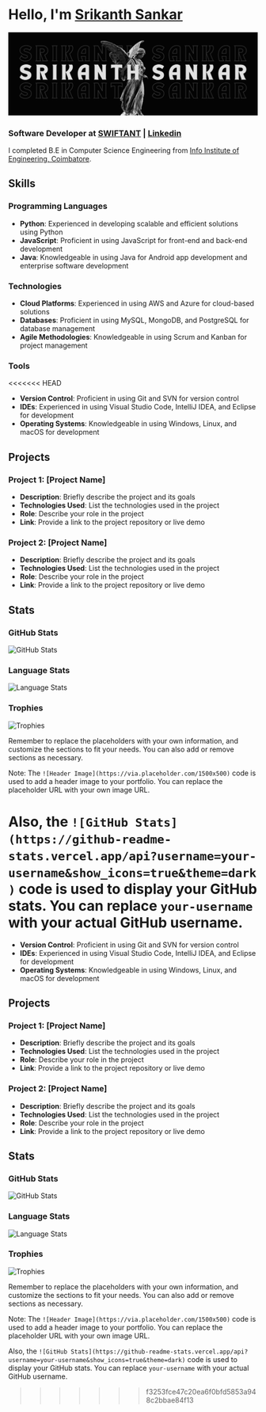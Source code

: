 # **Hello, I'm [Srikanth Sankar](https://srikanthsankar.netlify.app/)**

![Profile Head](https://github.com/srikanth-io/srikanth-io/blob/master/Github%20Header.png)

### **Software Developer at [SWIFTANT](www.swiftant.com) | [Linkedin](https://www.linkedin.com/in/srikanth-io/)**

I completed B.E in Computer Science Engineering from [Info Institute of Engineering, Coimbatore](https://www.infoengg.com/).

## **Skills**

### **Programming Languages**

* **Python**: Experienced in developing scalable and efficient solutions using Python
* **JavaScript**: Proficient in using JavaScript for front-end and back-end development
* **Java**: Knowledgeable in using Java for Android app development and enterprise software development

### **Technologies**

* **Cloud Platforms**: Experienced in using AWS and Azure for cloud-based solutions
* **Databases**: Proficient in using MySQL, MongoDB, and PostgreSQL for database management
* **Agile Methodologies**: Knowledgeable in using Scrum and Kanban for project management

### **Tools**

<<<<<<< HEAD

* **Version Control**: Proficient in using Git and SVN for version control
* **IDEs**: Experienced in using Visual Studio Code, IntelliJ IDEA, and Eclipse for development
* **Operating Systems**: Knowledgeable in using Windows, Linux, and macOS for development

## **Projects**

### **Project 1: [Project Name]**

* **Description**: Briefly describe the project and its goals
* **Technologies Used**: List the technologies used in the project
* **Role**: Describe your role in the project
* **Link**: Provide a link to the project repository or live demo

### **Project 2: [Project Name]**

* **Description**: Briefly describe the project and its goals
* **Technologies Used**: List the technologies used in the project
* **Role**: Describe your role in the project
* **Link**: Provide a link to the project repository or live demo

## **Stats**

### **GitHub Stats**

![GitHub Stats](https://github-readme-stats.vercel.app/api?username=your-username&show_icons=true&theme=dark)

### **Language Stats**

![Language Stats](https://github-readme-stats.vercel.app/api/top-langs/?username=your-username&theme=dark)

### **Trophies**

![Trophies](https://github-profile-trophy.vercel.app/?username=your-username&theme=dark)

Remember to replace the placeholders with your own information, and customize the sections to fit your needs. You can also add or remove sections as necessary.

Note: The `![Header Image](https://via.placeholder.com/1500x500)` code is used to add a header image to your portfolio. You can replace the placeholder URL with your own image URL.

Also, the `![GitHub Stats](https://github-readme-stats.vercel.app/api?username=your-username&show_icons=true&theme=dark)` code is used to display your GitHub stats. You can replace `your-username` with your actual GitHub username.
======================================================================================================================================================================================================================================

* **Version Control**: Proficient in using Git and SVN for version control
* **IDEs**: Experienced in using Visual Studio Code, IntelliJ IDEA, and Eclipse for development
* **Operating Systems**: Knowledgeable in using Windows, Linux, and macOS for development

## **Projects**

### **Project 1: [Project Name]**

* **Description**: Briefly describe the project and its goals
* **Technologies Used**: List the technologies used in the project
* **Role**: Describe your role in the project
* **Link**: Provide a link to the project repository or live demo

### **Project 2: [Project Name]**

* **Description**: Briefly describe the project and its goals
* **Technologies Used**: List the technologies used in the project
* **Role**: Describe your role in the project
* **Link**: Provide a link to the project repository or live demo

## **Stats**

### **GitHub Stats**

![GitHub Stats](https://github-readme-stats.vercel.app/api?username=your-username&show_icons=true&theme=dark)

### **Language Stats**

![Language Stats](https://github-readme-stats.vercel.app/api/top-langs/?username=your-username&theme=dark)

### **Trophies**

![Trophies](https://github-profile-trophy.vercel.app/?username=your-username&theme=dark)

Remember to replace the placeholders with your own information, and customize the sections to fit your needs. You can also add or remove sections as necessary.

Note: The `![Header Image](https://via.placeholder.com/1500x500)` code is used to add a header image to your portfolio. You can replace the placeholder URL with your own image URL.

Also, the `![GitHub Stats](https://github-readme-stats.vercel.app/api?username=your-username&show_icons=true&theme=dark)` code is used to display your GitHub stats. You can replace `your-username` with your actual GitHub username.

>>>>>>> f3253fce47c20ea6f0bfd5853a948c2bbae84f13
>>>>>>>
>>>>>>
>>>>>
>>>>
>>>
>>
